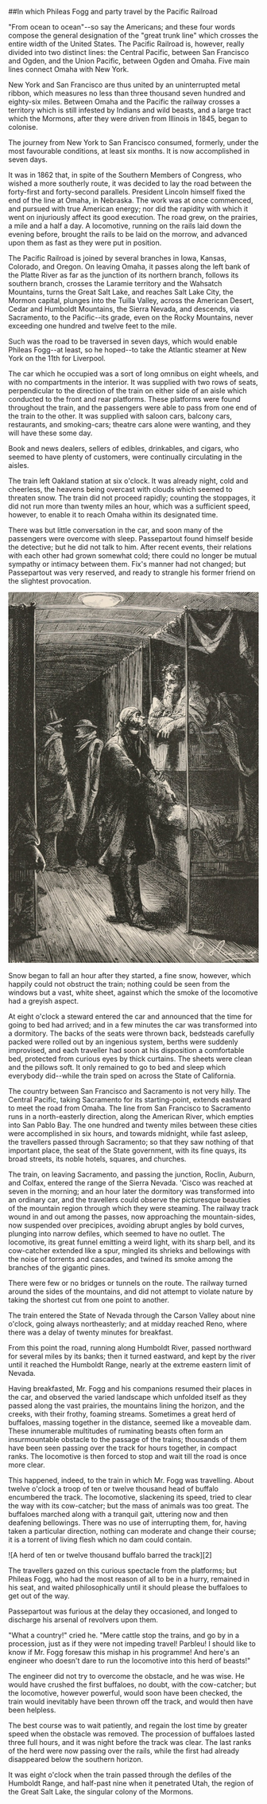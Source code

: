##In which Phileas Fogg and party travel by the Pacific Railroad

"From ocean to ocean"--so say the Americans; and these four words
compose the general designation of the "great trunk line" which crosses
the entire width of the United States.  The Pacific Railroad is,
however, really divided into two distinct lines: the Central Pacific,
between San Francisco and Ogden, and the Union Pacific, between Ogden
and Omaha.  Five main lines connect Omaha with New York.

New York and San Francisco are thus united by an uninterrupted metal
ribbon, which measures no less than three thousand seven hundred and
eighty-six miles.  Between Omaha and the Pacific the railway crosses a
territory which is still infested by Indians and wild beasts, and a
large tract which the Mormons, after they were driven from Illinois in
1845, began to colonise.

The journey from New York to San Francisco consumed, formerly, under
the most favourable conditions, at least six months.  It is now
accomplished in seven days.

It was in 1862 that, in spite of the Southern Members of Congress, who
wished a more southerly route, it was decided to lay the road between
the forty-first and forty-second parallels.  President Lincoln himself
fixed the end of the line at Omaha, in Nebraska.  The work was at once
commenced, and pursued with true American energy; nor did the rapidity
with which it went on injuriously affect its good execution.  The road
grew, on the prairies, a mile and a half a day.  A locomotive, running
on the rails laid down the evening before, brought the rails to be laid
on the morrow, and advanced upon them as fast as they were put in
position.

The Pacific Railroad is joined by several branches in Iowa, Kansas,
Colorado, and Oregon.  On leaving Omaha, it passes along the left bank
of the Platte River as far as the junction of its northern branch,
follows its southern branch, crosses the Laramie territory and the
Wahsatch Mountains, turns the Great Salt Lake, and reaches Salt Lake
City, the Mormon capital, plunges into the Tuilla Valley, across the
American Desert, Cedar and Humboldt Mountains, the Sierra Nevada, and
descends, via Sacramento, to the Pacific--its grade, even on the Rocky
Mountains, never exceeding one hundred and twelve feet to the mile.

Such was the road to be traversed in seven days, which would enable
Phileas Fogg--at least, so he hoped--to take the Atlantic steamer at
New York on the 11th for Liverpool.

The car which he occupied was a sort of long omnibus on eight wheels,
and with no compartments in the interior.  It was supplied with two
rows of seats, perpendicular to the direction of the train on either
side of an aisle which conducted to the front and rear platforms.
These platforms were found throughout the train, and the passengers
were able to pass from one end of the train to the other.  It was
supplied with saloon cars, balcony cars, restaurants, and smoking-cars;
theatre cars alone were wanting, and they will have these some day.

Book and news dealers, sellers of edibles, drinkables, and cigars, who
seemed to have plenty of customers, were continually circulating in the
aisles.

The train left Oakland station at six o'clock.  It was already night,
cold and cheerless, the heavens being overcast with clouds which seemed
to threaten snow.  The train did not proceed rapidly; counting the
stoppages, it did not run more than twenty miles an hour, which was a
sufficient speed, however, to enable it to reach Omaha within its
designated time.

There was but little conversation in the car, and soon many of the
passengers were overcome with sleep.  Passepartout found himself beside
the detective; but he did not talk to him.  After recent events, their
relations with each other had grown somewhat cold; there could no
longer be mutual sympathy or intimacy between them.  Fix's manner had
not changed; but Passepartout was very reserved, and ready to strangle
his former friend on the slightest provocation.

![This was a sleeping car][1]

Snow began to fall an hour after they started, a fine snow, however,
which happily could not obstruct the train; nothing could be seen from
the windows but a vast, white sheet, against which the smoke of the
locomotive had a greyish aspect.

At eight o'clock a steward entered the car and announced that the time
for going to bed had arrived; and in a few minutes the car was
transformed into a dormitory.  The backs of the seats were thrown back,
bedsteads carefully packed were rolled out by an ingenious system,
berths were suddenly improvised, and each traveller had soon at his
disposition a comfortable bed, protected from curious eyes by thick
curtains.  The sheets were clean and the pillows soft.  It only
remained to go to bed and sleep which everybody did--while the train
sped on across the State of California.

The country between San Francisco and Sacramento is not very hilly.
The Central Pacific, taking Sacramento for its starting-point, extends
eastward to meet the road from Omaha.  The line from San Francisco to
Sacramento runs in a north-easterly direction, along the American
River, which empties into San Pablo Bay.  The one hundred and twenty
miles between these cities were accomplished in six hours, and towards
midnight, while fast asleep, the travellers passed through Sacramento;
so that they saw nothing of that important place, the seat of the State
government, with its fine quays, its broad streets, its noble hotels,
squares, and churches.

The train, on leaving Sacramento, and passing the junction, Roclin,
Auburn, and Colfax, entered the range of the Sierra Nevada.  'Cisco was
reached at seven in the morning; and an hour later the dormitory was
transformed into an ordinary car, and the travellers could observe the
picturesque beauties of the mountain region through which they were
steaming.  The railway track wound in and out among the passes, now
approaching the mountain-sides, now suspended over precipices, avoiding
abrupt angles by bold curves, plunging into narrow defiles, which
seemed to have no outlet.  The locomotive, its great funnel emitting a
weird light, with its sharp bell, and its cow-catcher extended like a
spur, mingled its shrieks and bellowings with the noise of torrents and
cascades, and twined its smoke among the branches of the gigantic pines.

There were few or no bridges or tunnels on the route.  The railway
turned around the sides of the mountains, and did not attempt to
violate nature by taking the shortest cut from one point to another.

The train entered the State of Nevada through the Carson Valley about
nine o'clock, going always northeasterly; and at midday reached Reno,
where there was a delay of twenty minutes for breakfast.

From this point the road, running along Humboldt River, passed
northward for several miles by its banks; then it turned eastward, and
kept by the river until it reached the Humboldt Range, nearly at the
extreme eastern limit of Nevada.

Having breakfasted, Mr. Fogg and his companions resumed their places in
the car, and observed the varied landscape which unfolded itself as
they passed along the vast prairies, the mountains lining the horizon,
and the creeks, with their frothy, foaming streams.  Sometimes a great
herd of buffaloes, massing together in the distance, seemed like a
moveable dam.  These innumerable multitudes of ruminating beasts often
form an insurmountable obstacle to the passage of the trains; thousands
of them have been seen passing over the track for hours together, in
compact ranks.  The locomotive is then forced to stop and wait till the
road is once more clear.

This happened, indeed, to the train in which Mr. Fogg was travelling.
About twelve o'clock a troop of ten or twelve thousand head of buffalo
encumbered the track.  The locomotive, slackening its speed, tried to
clear the way with its cow-catcher; but the mass of animals was too
great.  The buffaloes marched along with a tranquil gait, uttering now
and then deafening bellowings.  There was no use of interrupting them,
for, having taken a particular direction, nothing can moderate and
change their course; it is a torrent of living flesh which no dam could
contain.

![A herd of ten or twelve thousand buffalo barred the track][2]

The travellers gazed on this curious spectacle from the platforms; but
Phileas Fogg, who had the most reason of all to be in a hurry, remained
in his seat, and waited philosophically until it should please the
buffaloes to get out of the way.

Passepartout was furious at the delay they occasioned, and longed to
discharge his arsenal of revolvers upon them.

"What a country!" cried he.  "Mere cattle stop the trains, and go by in
a procession, just as if they were not impeding travel!  Parbleu!  I
should like to know if Mr. Fogg foresaw this mishap in his programme!
And here's an engineer who doesn't dare to run the locomotive into this
herd of beasts!"

The engineer did not try to overcome the obstacle, and he was wise.  He
would have crushed the first buffaloes, no doubt, with the cow-catcher;
but the locomotive, however powerful, would soon have been checked, the
train would inevitably have been thrown off the track, and would then
have been helpless.

The best course was to wait patiently, and regain the lost time by
greater speed when the obstacle was removed.  The procession of
buffaloes lasted three full hours, and it was night before the track
was clear.  The last ranks of the herd were now passing over the rails,
while the first had already disappeared below the southern horizon.

It was eight o'clock when the train passed through the defiles of the
Humboldt Range, and half-past nine when it penetrated Utah, the region
of the Great Salt Lake, the singular colony of the Mormons.

[1]: source/verne_80days/img/37.jpg
[1]: source/verne_80days/img/38.jpg
